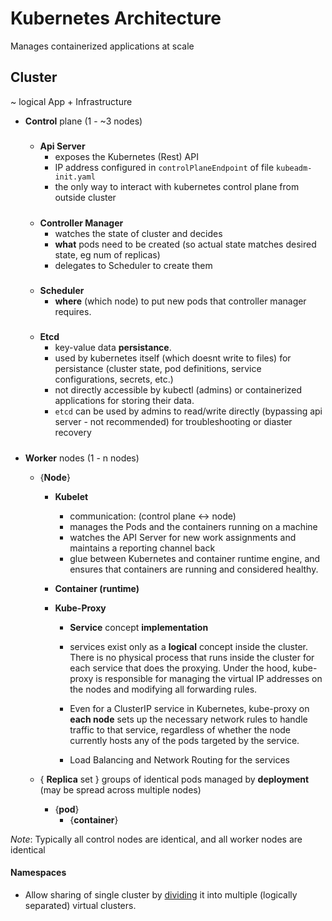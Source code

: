 
# Kubernetes Architecture

Manages containerized applications at scale

## Cluster 

~ logical App + Infrastructure
         
- **Control** plane (1 - ~3 nodes)
     #####
    - **Api Server**        
        - exposes the Kubernetes (Rest) API 
        -  IP address configured in `controlPlaneEndpoint` of file `kubeadm-init.yaml`
        - the only way to interact with kubernetes control plane from outside cluster

    #####
    - **Controller Manager**
        - watches the state of cluster  and decides
        - **what** pods need to be created (so actual state matches desired state, eg num of replicas) 
        - delegates to Scheduler to create them

    #####
    - **Scheduler**
        - **where** (which node) to put new pods that controller manager requires.
                
    #####
    - **Etcd**
        - key-value data **persistance**.
        - used by kubernetes itself (which doesnt write to files) for persistance (cluster state, pod definitions, service configurations, secrets, etc.) 
        - not directly accessible by kubectl (admins)  or containerized applications for storing their data. 
        - `etcd` can be used by admins to read/write directly (bypassing api server - not recommended) for troubleshooting or diaster recovery
         
    #####

- **Worker** nodes (1 - n nodes)

     - {**Node**} 
        - **Kubelet**  
            - communication: (control plane <-> node)
            - manages the Pods and the containers running on a machine
            - watches the API Server for new work assignments and maintains a reporting channel back
            - glue between Kubernetes and container runtime engine, and ensures that containers are running and considered healthy.

        - **Container (runtime)** 

        - **Kube-Proxy**
            - **Service** concept **implementation**

            - services exist only as a **logical** concept inside the cluster. There is no physical process that runs inside the cluster for each service that does the proxying. Under the hood, kube-proxy is responsible for managing the virtual IP addresses on the nodes and modifying all forwarding rules.

            - Even for a ClusterIP service in Kubernetes, kube-proxy on **each node** sets up the necessary network rules to handle traffic to that service, regardless of whether the node currently hosts any of the pods targeted by the service.

            - Load Balancing and Network Routing for the services 



    - { **Replica** set }
            groups of identical pods 
            managed by **deployment**
            (may be spread across multiple nodes)

        - {**pod**}
            - {**container**}


_Note_: Typically all control nodes are identical, and all worker nodes are identical



#### Namespaces

- Allow sharing of single cluster by [dividing](../general/config/namespace.md) it into multiple (logically separated) virtual clusters.





